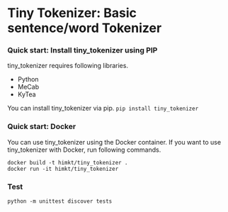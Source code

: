 # Tiny Tokenizer: Basic sentence/word Tokenizer

### Quick start: Install tiny_tokenizer using PIP

tiny_tokenizer requires following libraries.
- Python
- MeCab
- KyTea

You can install tiny_tokenizer via pip.
`pip install tiny_tokenizer`

### Quick start: Docker

You can use tiny_tokenizer using the Docker container.
If you want to use tiny_tokenizer with Docker, run following commands.

```
docker build -t himkt/tiny_tokenizer .
docker run -it himkt/tiny_tokenizer
```

### Test

`python -m unittest discover tests`
